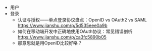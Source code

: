 - 用户
- 登录
    - 认证与授权——单点登录协议盘点：OpenID vs OAuth2 vs SAML
    https://www.jianshu.com/p/5d535eee0a9b
    - 如何在移动端开发中正确地使用OAuth协议：常见错误剖析
    https://www.jianshu.com/p/ca3fc5890b05
    - 那意思就是用OpenID比较好咯？